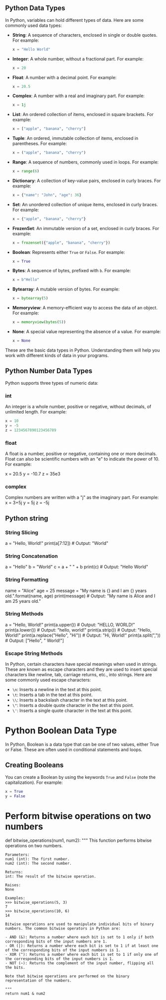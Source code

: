 
## Python Data Types

In Python, variables can hold different types of data. Here are some commonly used data types:

- **String**: A sequence of characters, enclosed in single or double quotes. For example:
    ```python
    x = "Hello World"
    ```

- **Integer**: A whole number, without a fractional part. For example:
    ```python
    x = 20
    ```

- **Float**: A number with a decimal point. For example:
    ```python
    x = 20.5
    ```

- **Complex**: A number with a real and imaginary part. For example:
    ```python
    x = 1j
    ```

- **List**: An ordered collection of items, enclosed in square brackets. For example:
    ```python
    x = ["apple", "banana", "cherry"]
    ```

- **Tuple**: An ordered, immutable collection of items, enclosed in parentheses. For example:
    ```python
    x = ("apple", "banana", "cherry")
    ```

- **Range**: A sequence of numbers, commonly used in loops. For example:
    ```python
    x = range(6)
    ```

- **Dictionary**: A collection of key-value pairs, enclosed in curly braces. For example:
    ```python
    x = {"name": "John", "age": 36}
    ```

- **Set**: An unordered collection of unique items, enclosed in curly braces. For example:
    ```python
    x = {"apple", "banana", "cherry"}
    ```

- **FrozenSet**: An immutable version of a set, enclosed in curly braces. For example:
    ```python
    x = frozenset({"apple", "banana", "cherry"})
    ```

- **Boolean**: Represents either `True` or `False`. For example:
    ```python
    x = True
    ```

- **Bytes**: A sequence of bytes, prefixed with `b`. For example:
    ```python
    x = b"Hello"
    ```

- **Bytearray**: A mutable version of bytes. For example:
    ```python
    x = bytearray(5)
    ```

- **Memoryview**: A memory-efficient way to access the data of an object. For example:
    ```python
    x = memoryview(bytes(5))
    ```

- **None**: A special value representing the absence of a value. For example:
    ```python
    x = None
    ```

These are the basic data types in Python. Understanding them will help you work with different kinds of data in your programs.



## Python Number Data Types

Python supports three types of numeric data:

### int
An integer is a whole number, positive or negative, without decimals, of unlimited length. For example:
```python
x = 10
y = -5
z = 1234567890123456789
```

### float
A float is a number, positive or negative, containing one or more decimals. Float can also be scientific numbers with an "e" to indicate the power of 10. For example:

x = 20.5
y = -10.7
z = 35e3

### complex
Complex numbers are written with a "j" as the imaginary part. For example:
x = 3+5j
y = 5j
z = -5j


## Python string
### String Slicing
a = "Hello, World!"
print(a[7:12])  # Output: "World"

### String Concatenation
a = "Hello"
b = "World"
c = a + " " + b
print(c)  # Output: "Hello World"

### String Formatting
name = "Alice"
age = 25
message = "My name is {} and I am {} years old.".format(name, age)
print(message)  # Output: "My name is Alice and I am 25 years old."

### String Methods
a = "Hello, World!"
print(a.upper())  # Output: "HELLO, WORLD!"
print(a.lower())  # Output: "hello, world!"
print(a.strip())  # Output: "Hello, World!"
print(a.replace("Hello", "Hi"))  # Output: "Hi, World!"
print(a.split(","))  # Output: ["Hello", " World!"]

### Escape String Methods

In Python, certain characters have special meanings when used in strings. These are known as escape characters and they are used to insert special characters like newline, tab, carriage returns, etc., into strings. Here are some commonly used escape characters:

- `\n`: Inserts a newline in the text at this point.
- `\t`: Inserts a tab in the text at this point.
- `\\`: Inserts a backslash character in the text at this point.
- `\"`: Inserts a double quote character in the text at this point.
- `\'`: Inserts a single quote character in the text at this point.

# Python Boolean Data Type

In Python, Boolean is a data type that can be one of two values, either True or False. These are often used in conditional statements and loops.

## Creating Booleans
You can create a Boolean by using the keywords `True` and `False` (note the capitalization). For example:
```python
x = True
y = False
```


# Perform bitwise operations on two numbers
def bitwise_operations(num1, num2):
    """
    This function performs bitwise operations on two numbers.

    Parameters:
    num1 (int): The first number.
    num2 (int): The second number.

    Returns:
    int: The result of the bitwise operation.

    Raises:
    None

    Examples:
    >>> bitwise_operations(5, 3)
    7
    >>> bitwise_operations(10, 6)
    14

    Bitwise operations are used to manipulate individual bits of binary numbers. The common bitwise operators in Python are:

    - AND (&): Returns a number where each bit is set to 1 only if both corresponding bits of the input numbers are 1.
    - OR (|): Returns a number where each bit is set to 1 if at least one of the corresponding bits of the input numbers is 1.
    - XOR (^): Returns a number where each bit is set to 1 if only one of the corresponding bits of the input numbers is 1.
    - NOT (~): Returns the complement of the input number, flipping all the bits.

    Note that bitwise operations are performed on the binary representation of the numbers.

    """
    return num1 & num2